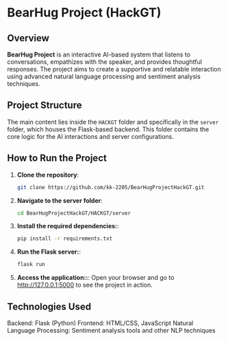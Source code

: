 # BearHug Project (HackGT)

## Overview

**BearHug Project** is an interactive AI-based system that listens to conversations, empathizes with the speaker, and provides thoughtful responses. The project aims to create a supportive and relatable interaction using advanced natural language processing and sentiment analysis techniques.

## Project Structure

The main content lies inside the `HACKGT` folder and specifically in the `server` folder, which houses the Flask-based backend. This folder contains the core logic for the AI interactions and server configurations.

## How to Run the Project

1. **Clone the repository**:
   ```bash
   git clone https://github.com/kk-2205/BearHugProjectHackGT.git
   
2. **Navigate to the server folder**:
   ```bash
   cd BearHugProjectHackGT/HACKGT/server

   
3. **Install the required dependencies:**:
   ```bash
   pip install -r requirements.txt
   
4. **Run the Flask server:**:
   ```bash
   flask run
5. **Access the application::**:
   Open your browser and go to http://127.0.0.1:5000 to see the project in action.

## Technologies Used

Backend: Flask (Python)
Frontend: HTML/CSS, JavaScript
Natural Language Processing: Sentiment analysis tools and other NLP techniques
   
